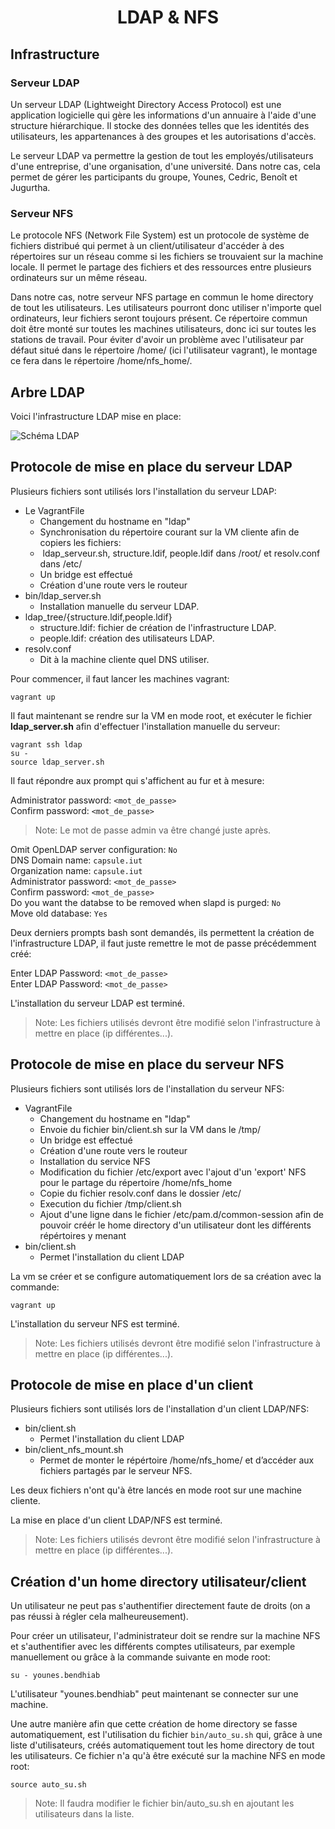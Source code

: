# <center> LDAP & NFS </center>
## Infrastructure
### Serveur LDAP

Un serveur LDAP (Lightweight Directory Access Protocol) est une application logicielle qui gère les informations d'un annuaire à l'aide d'une structure hiérarchique. Il stocke des données telles que les identités des utilisateurs, les appartenances à des groupes et les autorisations d'accès. 

Le serveur LDAP va permettre la gestion de tout les employés/utilisateurs d'une entreprise, d'une organisation, d'une université. Dans notre cas, cela permet de gérer les participants du groupe, Younes, Cedric, Benoît et Jugurtha.

### Serveur NFS

Le protocole NFS (Network File System) est un protocole de système de fichiers distribué qui permet à un client/utilisateur d'accéder à des répertoires sur un réseau comme si les fichiers se trouvaient sur la machine locale. Il permet le partage des fichiers et des ressources entre plusieurs ordinateurs sur un même réseau.

Dans notre cas, notre serveur NFS partage en commun le home directory de tout les utilisateurs. Les utilisateurs pourront donc utiliser n'importe quel ordinateurs, leur fichiers seront toujours présent.
Ce répertoire commun doit être monté sur toutes les machines utilisateurs, donc ici sur toutes les stations de travail.
Pour éviter d'avoir un problème avec l'utilisateur par défaut situé dans le répertoire /home/ (ici l'utilisateur vagrant), le montage ce fera dans le répertoire /home/nfs_home/.

## Arbre LDAP

Voici l'infrastructure LDAP mise en place:

![Schéma LDAP](https://gitlab.univ-lille.fr/etu/2023-2024/s5b01/-/blob/master/equipe-c/projet/cr-younes.bendhiab.etu/ldap2.drawio.svg)

## Protocole de mise en place du serveur LDAP

Plusieurs fichiers sont utilisés lors l'installation du serveur LDAP:

- Le VagrantFile
    - Changement du hostname en "ldap"
    - Synchronisation du répertoire courant sur la VM cliente afin de copiers les fichiers:
    -  ldap_serveur.sh, structure.ldif, people.ldif dans /root/ et resolv.conf dans /etc/
    - Un bridge est effectué
    - Création d'une route vers le routeur
- bin/ldap_server.sh
    - Installation manuelle du serveur LDAP.
- ldap_tree/{structure.ldif,people.ldif}
    - structure.ldif: fichier de création de l'infrastructure LDAP.
    - people.ldif: création des utilisateurs LDAP.
- resolv.conf
    - Dit à la machine cliente quel DNS utiliser.

Pour commencer, il faut lancer les machines vagrant:

`vagrant up`

Il faut maintenant se rendre sur la VM en mode root, et exécuter le fichier **ldap_server.sh** afin d'effectuer l'installation manuelle du serveur:

`vagrant ssh ldap` <br>
`su -` <br>
`source ldap_server.sh`

Il faut répondre aux prompt qui s'affichent au fur et à mesure:

Administrator password: `<mot_de_passe>` <br>
Confirm password: `<mot_de_passe>`

> Note: Le mot de passe admin va être changé juste après.

Omit OpenLDAP server configuration: `No` <br>
DNS Domain name: `capsule.iut` <br>
Organization name: `capsule.iut` <br>
Administrator password: `<mot_de_passe>` <br>
Confirm password: `<mot_de_passe>` <br>
Do you want the databse to be removed when slapd is purged: `No` <br>
Move old database: `Yes`

Deux derniers prompts bash sont demandés, ils permettent la création de l'infrastructure LDAP, il faut juste remettre le mot de passe précédemment créé:

Enter LDAP Password: `<mot_de_passe>` <br>
Enter LDAP Password: `<mot_de_passe>`

L'installation du serveur LDAP est terminé.

> Note: Les fichiers utilisés devront être modifié selon l'infrastructure à mettre en place (ip différentes...). <br>

## Protocole de mise en place du serveur NFS

Plusieurs fichiers sont utilisés lors de l'installation du serveur NFS:

- VagrantFile
    - Changement du hostname en "ldap"
    - Envoie du fichier bin/client.sh sur la VM dans le /tmp/
    - Un bridge est effectué
    - Création d'une route vers le routeur
    - Installation du service NFS
    - Modification du fichier /etc/export avec l'ajout d'un 'export' NFS pour le partage du répertoire /home/nfs_home
    - Copie du fichier resolv.conf dans le dossier /etc/
    - Execution du fichier /tmp/client.sh
    - Ajout d'une ligne dans le fichier /etc/pam.d/common-session afin de pouvoir créér le home directory d'un utilisateur dont les différents répértoires y menant
- bin/client.sh
    - Permet l'installation du client LDAP

La vm se créer et se configure automatiquement lors de sa création avec la commande:

`vagrant up`

L'installation du serveur NFS est terminé.

> Note: Les fichiers utilisés devront être modifié selon l'infrastructure à mettre en place (ip différentes...).

## Protocole de mise en place d'un client

Plusieurs fichiers sont utilisés lors de l'installation d'un client LDAP/NFS:

- bin/client.sh
    - Permet l'installation du client LDAP
- bin/client_nfs_mount.sh
    - Permet de monter le répértoire /home/nfs_home/ et d’accéder aux fichiers partagés par le serveur NFS.

Les deux fichiers n'ont qu'à être lancés en mode root sur une machine cliente.

La mise en place d'un client LDAP/NFS est terminé.

> Note: Les fichiers utilisés devront être modifié selon l'infrastructure à mettre en place (ip différentes...).

## Création d'un home directory utilisateur/client

Un utilisateur ne peut pas s'authentifier directement faute de droits (on a pas réussi à régler cela malheureusement).

Pour créer un utilisateur, l'administrateur doit se rendre sur la machine NFS et s'authentifier avec les différents comptes utilisateurs, par exemple manuellement ou grâce à la commande suivante en mode root:

`su - younes.bendhiab`

L'utilisateur "younes.bendhiab" peut maintenant se connecter sur une machine.

Une autre manière afin que cette création de home directory se fasse automatiquement, est l'utilisation du fichier `bin/auto_su.sh` qui, grâce à une liste d'utilisateurs, créés automatiquement tout les home directory de tout les utilisateurs. Ce fichier n'a qu'à être exécuté sur la machine NFS en mode root:

`source auto_su.sh`

> Note: Il faudra modifier le fichier bin/auto_su.sh en ajoutant les utilisateurs dans la liste.
